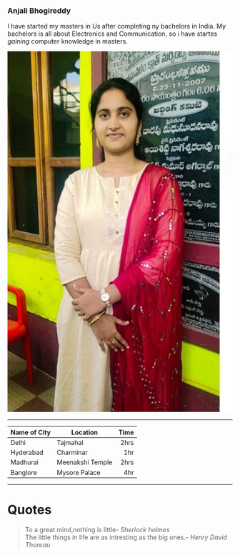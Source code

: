 ### Anjali Bhogireddy

I have started my masters in Us after completing ny bachelors in India. My bachelors is all about Electronics and Communication, so i have startes *gaining* computer knowledge in masters.


![anjali pic](Anjali.jfif)

---

| Name of City| Location |  Time |
| --- | --- | ---: |
| Delhi | Tajmahal | 2hrs |
| Hyderabad | Charminar | 1hr |
| Madhurai | Meenakshi Temple | 2hrs |
| Banglore | Mysore Palace | 4hr |

---

# Quotes
>To a great mind,nothing is little- *Sherlock holmes*<br>
>The little things in life are as intresting as the big ones.- *Henry David Thoreau*
